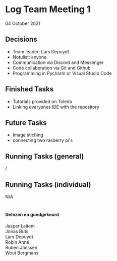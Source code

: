 # Log Team Meeting 1
04 October 2021

## Decisions
* Team leader: Lars Depuydt
* Notulist: anyone
* Communication via Discord and Messenger
* Code collaboration via Git and Github
* Programming in Pycharm or Visual Studio Code

## Finished Tasks
* Tutorials provided on Toledo
* Linking everyones IDE with the repository

## Future Tasks
* Image stiching
* connecting two rasberry pi's
  
## Running Tasks (general)
/

## Running Tasks (individual)
N/A

#
#### Gelezen en goedgekeurd
Jasper Laitem <br/>
Jonas Buts <br/>
Lars Depuydt <br/>
Robin Anné <br/>
Ruben Janssen <br/>
Wout Bergmans